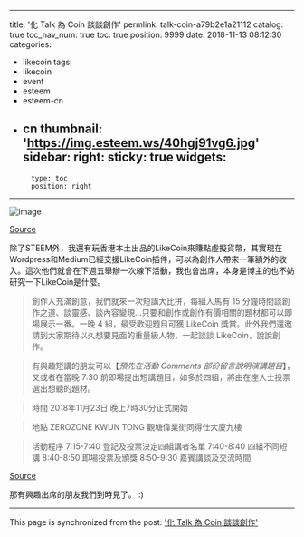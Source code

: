 
---
title: '化 Talk 為 Coin 談談創作'
permlink: talk-coin-a79b2e1a21112
catalog: true
toc_nav_num: true
toc: true
position: 9999
date: 2018-11-13 08:12:30
categories:
- likecoin
tags:
- likecoin
- event
- esteem
- esteem-cn
- cn
thumbnail: 'https://img.esteem.ws/40hgj91vg6.jpg'
sidebar:
    right:
        sticky: true
widgets:
    -
        type: toc
        position: right
---


![image](https://img.esteem.ws/40hgj91vg6.jpg)

[Source](https://medium.com/likecoin/likecoin-redesign-99eea6b6bb77)

除了STEEM外，我還有玩香港本土出品的LikeCoin來賺點虛擬貨幣，其實現在Wordpress和Medium已經支援LikeCoin插件，可以為創作人帶來一筆額外的收入。這次他們就會在下週五舉辦一次線下活動，我也會出席，本身是博主的也不妨研究一下LikeCoin是什麼。

> 創作人充滿創意，我們就來一次短講大比拼，每組人馬有 15 分鐘時間談創作之道、談靈感、談內容變現…只要和創作或創作有價相關的題材都可以即場展示一番。一晚 4 組，最受歡迎題目可獲 LikeCoin 獎賞。此外我們還邀請到大家期待以久想要見面的重量級人物，一起談談 LikeCoin，說說創作。

>有與趣短講的朋友可以【*預先在活動 Comments 部份留言說明演講題目*】，又或者在當晚 7:30 前即場提出短講題目，如多於四組，將由在座人士投票選出想聽的題材。

>時間
2018年11月23日
晚上7時30分正式開始

>地點
ZEROZONE KWUN TONG
觀塘偉業街同得仕大廈九樓

>活動程序
7:15-7:40 登記及投票決定四組講者名單
7:40-8:40 四組不同短講
8:40-8:50 即場投票及頒獎
8:50-9:30 嘉賓講談及交流時間


[Source](https://www.meetup.com/LikeCoin/events/255989351/)

那有興趣出席的朋友我們到時見了。 :)

- - -

This page is synchronized from the post: ['化 Talk 為 Coin 談談創作'](https://steemit.com/@htliao/talk-coin-a79b2e1a21112)
